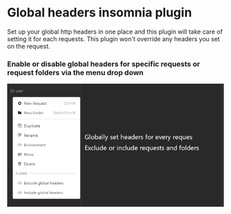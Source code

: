 # Global headers insomnia plugin

Set up your global http headers in one place and this plugin will take care of setting it for each requests. This plugin won't override any headers you set on the request.

### **Enable or disable global headers for specific requests or request folders  via the menu drop down**

![Enable or disable global headers menu screenshot](https://raw.githubusercontent.com/AnvarNazar/insomnia-plugin-global-headers/master/cover.png)